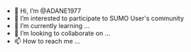 - 👋 Hi, I’m @ADANE1977
- 👀 I’m interested to participate to SUMO User's community
- 🌱 I’m currently learning ...
- 💞️ I’m looking to collaborate on ...
- 📫 How to reach me ...

<!---
ADANE1977/ADANE1977 is a ✨ special ✨ repository because its `README.md` (this file) appears on your GitHub profile.
You can click the Preview link to take a look at your changes.
--->
